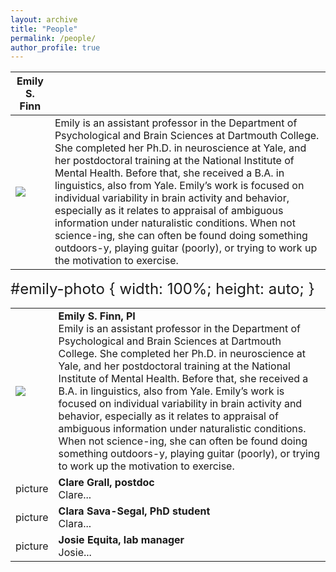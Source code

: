 ```yaml
---
layout: archive
title: "People"
permalink: /people/
author_profile: true
---
```


| **Emily S. Finn** ||
| ---- | ----|
| <img src="https://thefinnlab.github.io/images/esf_headshot2.jpg" id="emily-photo"> | Emily is an assistant professor in the Department of Psychological and Brain Sciences at Dartmouth College. She completed her Ph.D. in neuroscience at Yale, and her postdoctoral training at the National Institute of Mental Health. Before that, she received a B.A. in linguistics, also from Yale. Emily’s work is focused on individual variability in brain activity and behavior, especially as it relates to appraisal of ambiguous information under naturalistic conditions. When not science-ing, she can often be found doing something outdoors-y, playing guitar (poorly), or trying to work up the motivation to exercise.|

<html>
<body>
<font size="5">
      <table style="border: none">
         <tr style="border: none">
	    #emily-photo {  width: 100%;  height: auto; } 
            <td style="border: none"><img src="https://thefinnlab.github.io/images/esf_headshot2.jpg" id="emily-photo"></td>
	    <td style="border: none">
		<b>Emily S. Finn, PI</b><br>
		Emily is an assistant professor in the Department of Psychological and Brain Sciences at Dartmouth College. She completed her Ph.D. in neuroscience at Yale, and her postdoctoral training at the National Institute of Mental Health. Before that, she received a B.A. in linguistics, also from Yale. Emily’s work is focused on individual variability in brain activity and behavior, especially as it relates to appraisal of ambiguous information under naturalistic conditions. When not science-ing, she can often be found doing something outdoors-y, playing guitar (poorly), or trying to work up the motivation to exercise.
	     </td>
         </tr>
         <tr style="border: none">
            <td style="border: none">picture</td>
            <td style="border: none"><b>Clare Grall, postdoc</b><br>
	    Clare...  
	    </td>
         </tr>
	 <tr style="border: none">
            <td style="border: none">picture</td>
            <td style="border: none"><b>Clara Sava-Segal, PhD student</b><br>
	    Clara... 
	    </td>
         </tr>
	 <tr style="border: none">
            <td style="border: none">picture</td>
            <td style="border: none"><b>Josie Equita, lab manager</b><br>
	    Josie...
	    </td>
         </tr>
      </table>
